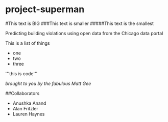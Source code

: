 # project-superman

#This text is BIG
###This text is smaller
#####This text is the smallest

Predicting building violations using open data from the Chicago data portal

This is a list of things

- one
- two
- three

'''this is code'''

*brought to you by the fabulous Matt Gee*

##Collaborators

- Anushka Anand
- Alan Fritzler
- Lauren Haynes

